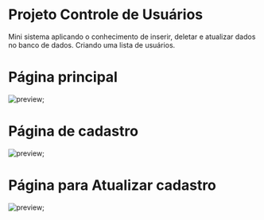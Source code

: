 ﻿# Projeto Controle de Usuários
Mini sistema aplicando o conhecimento de inserir, deletar e atualizar dados no banco de dados.
Criando uma lista de usuários.

# Página principal
![preview](image/image1.png);
# Página de cadastro
![preview](image/image2.png);
# Página para Atualizar cadastro
![preview](image/image3.png);
